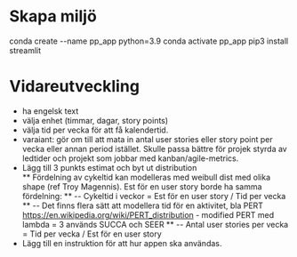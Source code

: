 # Skapa miljö
conda create --name pp_app python=3.9
conda activate pp_app
pip3 install streamlit

# Vidareutveckling
- ha engelsk text
- välja enhet (timmar, dagar, story points)
- välja tid per vecka för att få kalendertid.
- varaiant: gör om till att mata in antal user stories eller story point per vecka eller annan period istället. Skulle passa bättre för projek styrda av ledtider och projekt som jobbar med kanban/agile-metrics.
- Lägg till 3 punkts estimat och byt ut distribution  
** Fördelning av cykeltid kan modelleras med weibull dist med olika shape (ref Troy Magennis). Est för en user story borde ha samma fördelning:
** -- Cykeltid i veckor = Est för en user story / Tid per vecka
** -- Det finns flera sätt att modellera tid för en aktivitet, bla PERT https://en.wikipedia.org/wiki/PERT_distribution - modified PERT med lambda = 3 används SUCCA och SEER 
** -- Antal user stories per vecka = Tid per vecka / Est för en user story
- Lägg till en instruktion för att hur appen ska användas.








